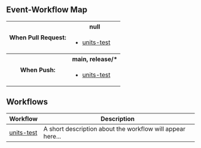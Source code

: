 ## Event-Workflow Map

<table>
<tr>
<th rowspan=2>When Pull Request:</th><th>null </th></tr>
<tr><td><ul><li><a href='#units-test'>units-test</a></li></ul></tr><tr>
<th rowspan=2>When Push:</th><th>main, release/* </th></tr>
<tr><td><ul><li><a href='#units-test'>units-test</a></li></ul></tr></table>

## Workflows 

 | Workflow | Description | 
 | --- | --- | 
| [units-test](e/runner/work/workflows2md-action/workflows2md-action/.github/workflows/test.yml) | A short description about the workflow will appear here... |
